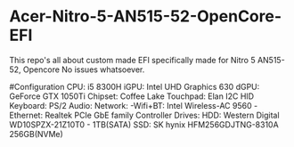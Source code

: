 # Acer-Nitro-5-AN515-52-OpenCore-EFI
This repo's all about custom made EFI specifically made for Nitro 5 AN515-52, Opencore
No issues whatsoever.

#Configuration
CPU: i5 8300H
iGPU: Intel UHD Graphics 630
dGPU: GeForce GTX 1050Ti
Chipset: Coffee Lake
Touchpad: Elan I2C HID
Keyboard: PS/2 
Audio: 
Network: 
-Wifi+BT: Intel Wireless-AC 9560
-Ethernet: Realtek PCIe GbE family Controller
Drives:
HDD: Western Digital WD10SPZX-21Z10T0 - 1TB(SATA)
SSD: SK hynix HFM256GDJTNG-8310A 256GB(NVMe)
